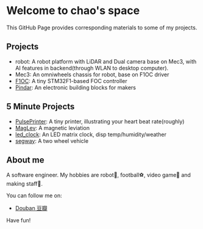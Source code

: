 # Welcome to chao's space

This GitHub Page provides corresponding materials to some of my projects.

## Projects

- robot: A robot platform with LiDAR and Dual camera base on Mec3, with AI features in backend(through WLAN to desktop computer).
- Mec3: An omniwheels chassis for robot, base on F1OC driver
- [F1OC](https://github.com/charles-lyc/f1oc): A tiny STM32F1-based FOC controller
- [Pindar](https://github.com/charles-lyc/pindar): An electronic building blocks for makers

## 5 Minute Projects

- [PulsePrinter](https://github.com/szdiy/pulse_printer): A tiny printer, illustrating your heart beat rate(roughly)
- [MagLev](https://github.com/charles-lyc/maglev): A magnetic leviation 
- [led_clock](https://github.com/charles-lyc/maglev): An LED matrix clock, disp temp/humidity/weather 
- [segway](https://github.com/charles-lyc/maglev): A two wheel vehicle 

## About me

A software engineer. My hobbies are robot🤖, football⚽, video game🏓 and making staff🔧.

You can follow me on:
- [Douban 豆瓣](https://www.douban.com/people/Charles--Lee/statuses)


Have fun!
